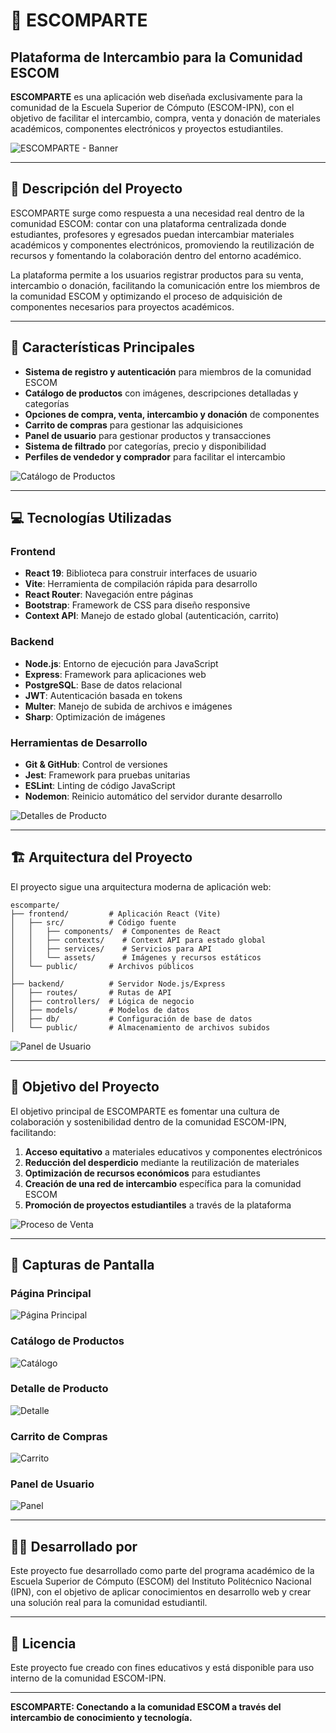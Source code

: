 # 🛒 ESCOMPARTE

## Plataforma de Intercambio para la Comunidad ESCOM

**ESCOMPARTE** es una aplicación web diseñada exclusivamente para la comunidad de la Escuela Superior de Cómputo (ESCOM-IPN), con el objetivo de facilitar el intercambio, compra, venta y donación de materiales académicos, componentes electrónicos y proyectos estudiantiles.

![ESCOMPARTE - Banner](./screenshots/banner.png)

---

## 📝 Descripción del Proyecto

ESCOMPARTE surge como respuesta a una necesidad real dentro de la comunidad ESCOM: contar con una plataforma centralizada donde estudiantes, profesores y egresados puedan intercambiar materiales académicos y componentes electrónicos, promoviendo la reutilización de recursos y fomentando la colaboración dentro del entorno académico.

La plataforma permite a los usuarios registrar productos para su venta, intercambio o donación, facilitando la comunicación entre los miembros de la comunidad ESCOM y optimizando el proceso de adquisición de componentes necesarios para proyectos académicos.

---

## 🚀 Características Principales

- **Sistema de registro y autenticación** para miembros de la comunidad ESCOM
- **Catálogo de productos** con imágenes, descripciones detalladas y categorías
- **Opciones de compra, venta, intercambio y donación** de componentes
- **Carrito de compras** para gestionar las adquisiciones
- **Panel de usuario** para gestionar productos y transacciones
- **Sistema de filtrado** por categorías, precio y disponibilidad
- **Perfiles de vendedor y comprador** para facilitar el intercambio

![Catálogo de Productos](./screenshots/catalogo.png)

---

## 💻 Tecnologías Utilizadas

### Frontend
- **React 19**: Biblioteca para construir interfaces de usuario
- **Vite**: Herramienta de compilación rápida para desarrollo
- **React Router**: Navegación entre páginas
- **Bootstrap**: Framework de CSS para diseño responsive
- **Context API**: Manejo de estado global (autenticación, carrito)

### Backend
- **Node.js**: Entorno de ejecución para JavaScript
- **Express**: Framework para aplicaciones web
- **PostgreSQL**: Base de datos relacional
- **JWT**: Autenticación basada en tokens
- **Multer**: Manejo de subida de archivos e imágenes
- **Sharp**: Optimización de imágenes

### Herramientas de Desarrollo
- **Git & GitHub**: Control de versiones
- **Jest**: Framework para pruebas unitarias
- **ESLint**: Linting de código JavaScript
- **Nodemon**: Reinicio automático del servidor durante desarrollo

![Detalles de Producto](./screenshots/detalles.png)

---

## 🏗️ Arquitectura del Proyecto

El proyecto sigue una arquitectura moderna de aplicación web:

```
escomparte/
├── frontend/         # Aplicación React (Vite)
│   ├── src/          # Código fuente
│   │   ├── components/  # Componentes de React
│   │   ├── contexts/    # Context API para estado global
│   │   ├── services/    # Servicios para API
│   │   └── assets/      # Imágenes y recursos estáticos
│   └── public/       # Archivos públicos
│
├── backend/          # Servidor Node.js/Express
│   ├── routes/       # Rutas de API
│   ├── controllers/  # Lógica de negocio
│   ├── models/       # Modelos de datos
│   ├── db/           # Configuración de base de datos
│   └── public/       # Almacenamiento de archivos subidos
```

![Panel de Usuario](./screenshots/panel-usuario.png)

---

## 🎯 Objetivo del Proyecto

El objetivo principal de ESCOMPARTE es fomentar una cultura de colaboración y sostenibilidad dentro de la comunidad ESCOM-IPN, facilitando:

1. **Acceso equitativo** a materiales educativos y componentes electrónicos
2. **Reducción del desperdicio** mediante la reutilización de materiales
3. **Optimización de recursos económicos** para estudiantes
4. **Creación de una red de intercambio** específica para la comunidad ESCOM
5. **Promoción de proyectos estudiantiles** a través de la plataforma

![Proceso de Venta](./screenshots/venta.png)

---

## 📱 Capturas de Pantalla

### Página Principal
![Página Principal](./screenshots/home.png)

### Catálogo de Productos
![Catálogo](./screenshots/catalogo-completo.png)

### Detalle de Producto
![Detalle](./screenshots/detalle-producto.png)

### Carrito de Compras
![Carrito](./screenshots/carrito.png)

### Panel de Usuario
![Panel](./screenshots/dashboard.png)

---

## 👨‍💻 Desarrollado por

Este proyecto fue desarrollado como parte del programa académico de la Escuela Superior de Cómputo (ESCOM) del Instituto Politécnico Nacional (IPN), con el objetivo de aplicar conocimientos en desarrollo web y crear una solución real para la comunidad estudiantil.

---

## 📄 Licencia

Este proyecto fue creado con fines educativos y está disponible para uso interno de la comunidad ESCOM-IPN.

---

**ESCOMPARTE: Conectando a la comunidad ESCOM a través del intercambio de conocimiento y tecnología.**
